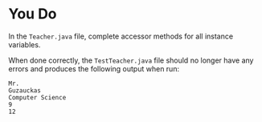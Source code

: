 # You Do

In the `Teacher.java` file, complete accessor methods for all instance variables.

When done correctly, the `TestTeacher.java` file should no longer have any errors and produces the following output when run:

```
Mr.
Guzauckas
Computer Science
9
12
```
